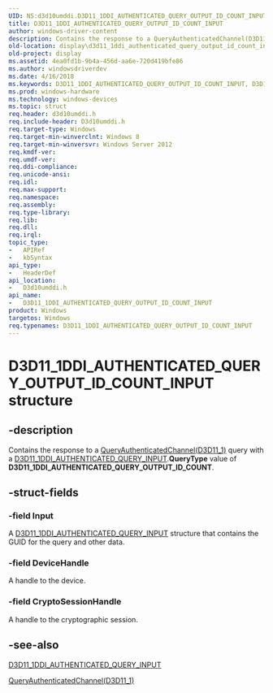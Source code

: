 ```yaml
---
UID: NS:d3d10umddi.D3D11_1DDI_AUTHENTICATED_QUERY_OUTPUT_ID_COUNT_INPUT
title: D3D11_1DDI_AUTHENTICATED_QUERY_OUTPUT_ID_COUNT_INPUT
author: windows-driver-content
description: Contains the response to a QueryAuthenticatedChannel(D3D11_1) query with a D3D11_1DDI_AUTHENTICATED_QUERY_INPUT.QueryType value of D3D11_1DDI_AUTHENTICATED_QUERY_OUTPUT_ID_COUNT.
old-location: display\d3d11_1ddi_authenticated_query_output_id_count_input.htm
old-project: display
ms.assetid: 4ea0fd1b-9b4a-456d-aa6e-720d419bfe86
ms.author: windowsdriverdev
ms.date: 4/16/2018
ms.keywords: D3D11_1DDI_AUTHENTICATED_QUERY_OUTPUT_ID_COUNT_INPUT, D3D11_1DDI_AUTHENTICATED_QUERY_OUTPUT_ID_COUNT_INPUT structure [Display Devices], d3d10umddi/D3D11_1DDI_AUTHENTICATED_QUERY_OUTPUT_ID_COUNT_INPUT, display.d3d11_1ddi_authenticated_query_output_id_count_input
ms.prod: windows-hardware
ms.technology: windows-devices
ms.topic: struct
req.header: d3d10umddi.h
req.include-header: D3d10umddi.h
req.target-type: Windows
req.target-min-winverclnt: Windows 8
req.target-min-winversvr: Windows Server 2012
req.kmdf-ver: 
req.umdf-ver: 
req.ddi-compliance: 
req.unicode-ansi: 
req.idl: 
req.max-support: 
req.namespace: 
req.assembly: 
req.type-library: 
req.lib: 
req.dll: 
req.irql: 
topic_type:
-	APIRef
-	kbSyntax
api_type:
-	HeaderDef
api_location:
-	D3d10umddi.h
api_name:
-	D3D11_1DDI_AUTHENTICATED_QUERY_OUTPUT_ID_COUNT_INPUT
product: Windows
targetos: Windows
req.typenames: D3D11_1DDI_AUTHENTICATED_QUERY_OUTPUT_ID_COUNT_INPUT
---
```


# D3D11_1DDI_AUTHENTICATED_QUERY_OUTPUT_ID_COUNT_INPUT structure


## -description


Contains the response to a <a href="https://msdn.microsoft.com/bb152e3d-497f-4798-86cc-6f300e24a05c">QueryAuthenticatedChannel(D3D11_1)</a> query with a <a href="https://msdn.microsoft.com/library/windows/hardware/hh406399">D3D11_1DDI_AUTHENTICATED_QUERY_INPUT</a>.<b>QueryType</b> value of <b>D3D11_1DDI_AUTHENTICATED_QUERY_OUTPUT_ID_COUNT</b>.


## -struct-fields




### -field Input

A <a href="https://msdn.microsoft.com/library/windows/hardware/hh406399">D3D11_1DDI_AUTHENTICATED_QUERY_INPUT</a> structure that contains the GUID for the query and other data.


### -field DeviceHandle

A handle to the device.


### -field CryptoSessionHandle

A handle to the cryptographic session.


## -see-also




<a href="https://msdn.microsoft.com/library/windows/hardware/hh406399">D3D11_1DDI_AUTHENTICATED_QUERY_INPUT</a>



<a href="https://msdn.microsoft.com/bb152e3d-497f-4798-86cc-6f300e24a05c">QueryAuthenticatedChannel(D3D11_1)</a>
 

 

